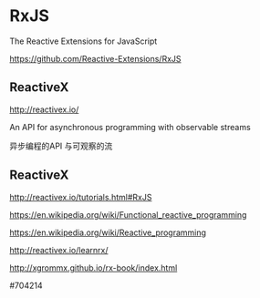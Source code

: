 # RxJS  

The Reactive Extensions for JavaScript  

https://github.com/Reactive-Extensions/RxJS  


## ReactiveX  

http://reactivex.io/  

An API for asynchronous programming with observable streams  

异步编程的API 与可观察的流  




## ReactiveX  

http://reactivex.io/tutorials.html#RxJS

https://en.wikipedia.org/wiki/Functional_reactive_programming  

https://en.wikipedia.org/wiki/Reactive_programming  

http://reactivex.io/learnrx/  


http://xgrommx.github.io/rx-book/index.html  

#704214  




